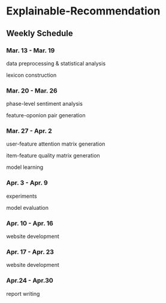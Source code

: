 # Explainable-Recommendation
## Weekly Schedule
### Mar. 13 - Mar. 19

data preprocessing & statistical analysis

lexicon construction
### Mar. 20 - Mar. 26
phase-level sentiment analysis

feature-oponion pair generation
### Mar. 27 - Apr. 2
user-feature attention matrix generation

item-feature quality matrix generation

model learning
### Apr. 3 - Apr. 9
experiments

model evaluation
### Apr. 10 - Apr. 16
website development

### Apr. 17 - Apr. 23
website development

### Apr.24 - Apr.30
report writing
